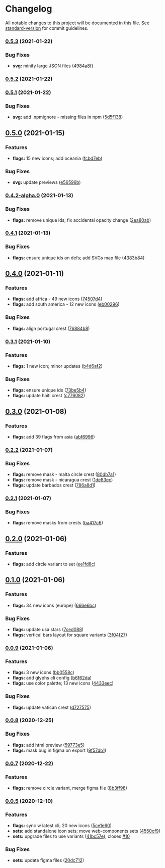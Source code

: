 # Changelog

All notable changes to this project will be documented in this file. See [standard-version](https://github.com/conventional-changelog/standard-version) for commit guidelines.

### [0.5.3](https://github.com/gorango/glyphs/compare/@glyphs/flags-v0.5.2...@glyphs/flags-v0.5.3) (2021-01-22)


### Bug Fixes

* **svg:** minify large JSON files ([4984a8f](https://github.com/gorango/glyphs/commit/4984a8fdc2301c08bc6569f49cd9cb79b86d5b9b))

### [0.5.2](https://github.com/gorango/glyphs/compare/@glyphs/flags-v0.5.1...@glyphs/flags-v0.5.2) (2021-01-22)

### [0.5.1](https://github.com/gorango/glyphs/compare/@glyphs/flags-v0.5.0...@glyphs/flags-v0.5.1) (2021-01-22)


### Bug Fixes

* **svg:** add .npmignore - missing files in npm ([5d5f138](https://github.com/gorango/glyphs/commit/5d5f1382c2b06c67946b767a638bdb018cce1240))

## [0.5.0](https://github.com/gorango/glyphs/compare/@glyphs/flags-v0.4.2...@glyphs/flags-v0.5.0) (2021-01-15)


### Features

* **flags:** 15 new icons; add oceania ([fcbd7eb](https://github.com/gorango/glyphs/commit/fcbd7eb177f8d44d803ce69c580cacf8c8fdf746))


### Bug Fixes

* **svg:** update previews ([e56596b](https://github.com/gorango/glyphs/commit/e56596b904e32618cf81091578d2d455924ed7cf))

### [0.4.2-alpha.0](https://github.com/gorango/glyphs/compare/@glyphs/flags-v0.4.1...@glyphs/flags-v0.4.2) (2021-01-13)


### Bug Fixes

* **flags:** remove unique ids; fix accidental opacity change ([2ea80ab](https://github.com/gorango/glyphs/commit/2ea80ab6a77141e01722b7065b2677ac57ed7735))

### [0.4.1](https://github.com/gorango/glyphs/compare/@glyphs/flags-v0.4.0...@glyphs/flags-v0.4.1) (2021-01-13)


### Bug Fixes

* **flags:** ensure unique ids on defs; add SVGs map file ([4383b84](https://github.com/gorango/glyphs/commit/4383b845fdeb9bd4681ea04f67b340bd5377d6c3))

## [0.4.0](https://github.com/gorango/glyphs/compare/@glyphs/flags-v0.3.1...@glyphs/flags-v0.4.0) (2021-01-11)


### Features

* **flags:** add africa - 49 new icons ([74507d4](https://github.com/gorango/glyphs/commit/74507d4cbb63309dd08298be47e009a13829e24a))
* **flags:** add south america - 12 new icons ([eb00296](https://github.com/gorango/glyphs/commit/eb00296139cbd27c7de51d8c89eea3c39262ac73))


### Bug Fixes

* **flags:** align portugal crest ([76884b8](https://github.com/gorango/glyphs/commit/76884b8d2d2531b4775062a6027b9853a65b3fc1))

### [0.3.1](https://github.com/gorango/glyphs/compare/@glyphs/flags-v0.3.0...@glyphs/flags-v0.3.1) (2021-01-10)


### Features

* **flags:** 1 new icon; minor updates ([b4d6af2](https://github.com/gorango/glyphs/commit/b4d6af2017c062548d03429cbfbc31f9008d378c))


### Bug Fixes

* **flags:** ensure unique ids ([73be5b4](https://github.com/gorango/glyphs/commit/73be5b41f7261ef52c035a32d132dc31ef7ebb70))
* **flags:** update haiti crest ([c776082](https://github.com/gorango/glyphs/commit/c776082380dc1b81e16ca16ba4ca41678e16c5cc))

## [0.3.0](https://github.com/gorango/glyphs/compare/@glyphs/flags-v0.5.6...@glyphs/flags-v0.3.0) (2021-01-08)


### Features

* **flags:** add 39 flags from asia ([abf6996](https://github.com/gorango/glyphs/commit/abf69968adf216a82c9b614c12cebdc0ea93ec39))

### [0.2.2](https://github.com/gorango/glyphs/compare/@glyphs/flags-v0.2.1...@glyphs/flags-v0.2.2) (2021-01-07)


### Bug Fixes

* **flags:** remove mask - malta circle crest ([80db7a1](https://github.com/gorango/glyphs/commit/80db7a1207747e496b685df17acd93075e82c6f2))
* **flags:** remove mask - nicaragua crest ([1de83ec](https://github.com/gorango/glyphs/commit/1de83ecf73da438eaf4223ab1f594064a35b3db8))
* **flags:** update barbados crest ([786a8d1](https://github.com/gorango/glyphs/commit/786a8d18d89f80afae682338f61af38612c051b1))

### [0.2.1](https://github.com/gorango/glyphs/compare/@glyphs/flags-v0.2.0...@glyphs/flags-v0.2.1) (2021-01-07)


### Bug Fixes

* **flags:** remove masks from crests ([ba417c6](https://github.com/gorango/glyphs/commit/ba417c6d5f5f1a7f547b4ed8d8bcdcafdc702ba0))

## [0.2.0](https://github.com/gorango/glyphs/compare/@glyphs/flags-v0.1.0...@glyphs/flags-v0.2.0) (2021-01-06)


### Features

* **flags:** add circle variant to set ([ee1fd8c](https://github.com/gorango/glyphs/commit/ee1fd8c719e5a979d80e48418b462d95416b68f2))

## [0.1.0](https://github.com/gorango/glyphs/compare/@glyphs/flags-v0.0.9...@glyphs/flags-v0.1.0) (2021-01-06)


### Features

* **flags:** 34 new icons (europe) ([666e6bc](https://github.com/gorango/glyphs/commit/666e6bcfdfa7abc6e08b8c0b777a8a007700c957))


### Bug Fixes

* **flags:** update usa stars ([7ced088](https://github.com/gorango/glyphs/commit/7ced088a818a62d19b11eeb91ee619e1c2a24228))
* **flags:** vertical bars layout for square variants ([3f04f27](https://github.com/gorango/glyphs/commit/3f04f27d66d1f2c69300bb5de158c91a330fe4e4))

### [0.0.9](https://github.com/gorango/glyphs/compare/@glyphs/flags-v0.0.8...@glyphs/flags-v0.0.9) (2021-01-06)


### Features

* **flags:** 3 new icons ([bb0558c](https://github.com/gorango/glyphs/commit/bb0558cc35be2091f48aa43cc9fca5ee1ff87cea))
* **flags:** add glyphs cli config ([b6f62da](https://github.com/gorango/glyphs/commit/b6f62da881ee287bffc0a49eb699a84dcc83822b))
* **flags:** use color palette; 13 new icons ([4433eec](https://github.com/gorango/glyphs/commit/4433eec2a586d1a9a3e79b286a02ae8c7b93d34d))


### Bug Fixes

* **flags:** update vatican crest ([d727575](https://github.com/gorango/glyphs/commit/d72757534ea8ae8840f68c29eb35d18c275d6996))

### [0.0.8](https://github.com/gorango/glyphs/compare/@glyphs/flags-v0.0.7...@glyphs/flags-v0.0.8) (2020-12-25)


### Bug Fixes

* **flags:** add html preview ([59773e5](https://github.com/gorango/glyphs/commit/59773e59a2e5b26980898f8044319e10a701eaaf))
* **flags:** mask bug in figma on export ([9f57db1](https://github.com/gorango/glyphs/commit/9f57db1196f605293a3ce15753ee586d5f77dd9d))

### [0.0.7](https://github.com/gorango/glyphs/compare/@glyphs/flags-v0.0.6...@glyphs/flags-v0.0.7) (2020-12-22)


### Features

* **flags:** remove circle variant, merge figma file ([8b3ff98](https://github.com/gorango/glyphs/commit/8b3ff9854dd73507b0a0c91a42cc54de4ecd1a24))

### [0.0.5](https://github.com/gorango/glyphs/compare/@glyphs/flags-v0.0.3...@glyphs/flags-v0.0.5) (2020-12-10)


### Features

* **flags:** sync w latest cli; 20 new icons ([5ce1e60](https://github.com/gorango/glyphs/commit/5ce1e603619936c4b4fcaa994216a17da962f51d))
* **sets:** add standalone icon sets; move web-components sets ([4550cf9](https://github.com/gorango/glyphs/commit/4550cf9c0feff1f4c33223af74e049b992a9a4f8))
* **sets:** upgrade files to use variants ([41bc57e](https://github.com/gorango/glyphs/commit/41bc57e9674ecd83e701653330dc1c293a821618)), closes [#10](https://github.com/gorango/glyphs/issues/10)


### Bug Fixes

* **sets:** update figma files ([20dc712](https://github.com/gorango/glyphs/commit/20dc712d7673699e0714c83930b08c3c218fc9e5))
